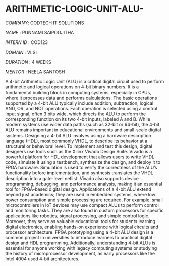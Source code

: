 # ARITHMETIC-LOGIC-UNIT-ALU-

*COMPANY*: CODTECH IT SOLUTIONS

*NAME* : PUNNAMI SAIPOOJITHA

*INTERN ID* : COD123

*DOMAIN* : VLSI

*DURATION* : 4 WEEKS

*MENTOR* : NEELA SANTOSH


A 4-bit Arithmetic Logic Unit (ALU) is a critical digital circuit used to perform arithmetic and logical operations on 4-bit binary numbers. It is a fundamental building block in computing systems, especially in CPUs, where it processes data and performs calculations. The basic operations supported by a 4-bit ALU typically include addition, subtraction, logical AND, OR, and NOT operations. Each operation is selected using a control input signal, often 3 bits wide, which directs the ALU to perform the corresponding function on its two 4-bit inputs, labeled A and B. While modern systems use wider data paths (such as 32-bit or 64-bit), the 4-bit ALU remains important in educational environments and small-scale digital systems. Designing a 4-bit ALU involves using a hardware description language (HDL), most commonly VHDL, to describe its behavior at a structural or behavioral level. To implement and test this design, digital designers use tools such as the Xilinx Vivado Design Suite. Vivado is a powerful platform for HDL development that allows users to write VHDL code, simulate it using a testbench, synthesize the design, and deploy it to FPGA hardware. Simulation is used to verify the correctness of the ALU’s functionality before implementation, and synthesis translates the VHDL description into a gate-level netlist. Vivado also supports device programming, debugging, and performance analysis, making it an essential tool for FPGA-based digital design. Applications of a 4-bit ALU extend beyond just academics; they are used in embedded systems, where low power consumption and simple processing are required. For example, small microcontrollers in IoT devices may use compact ALUs to perform control and monitoring tasks. They are also found in custom processors for specific applications like robotics, signal processing, and simple control logic. Moreover, they serve as valuable educational tools for students learning digital electronics, enabling hands-on experience with logical circuits and processor architecture. FPGA prototyping using a 4-bit ALU design is a common project in universities to introduce learners to practical digital design and HDL programming. Additionally, understanding 4-bit ALUs is essential for anyone working with legacy computing systems or studying the history of microprocessor development, as early processors like the Intel 4004 used 4-bit architectures.


